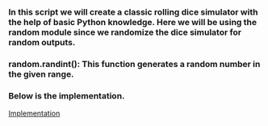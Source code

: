 ### In this script we will create a classic rolling dice simulator with the help of basic Python knowledge. Here we will be using the random module since we randomize the dice simulator for random outputs.

### random.randint(): This function generates a random number in the given range.

### Below is the implementation.
[Implementation](https://github.com/Ayush7614/Hacking-Scripts/blob/patch-1/Python/Dice%20Rolling%20Simulator%20using%20Python/program.py)

